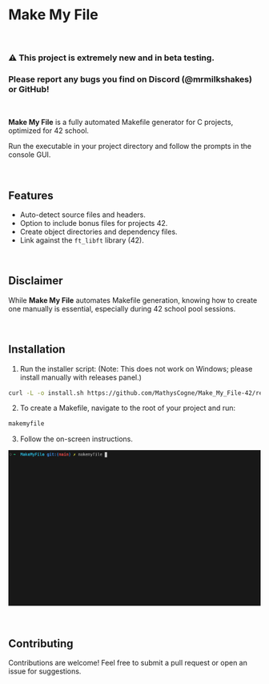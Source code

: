 # Make My File
&nbsp;

### ⚠️ This project is extremely new and in beta testing.
### Please report any bugs you find on Discord (@mrmilkshakes) or GitHub!
&nbsp;

**Make My File** is a fully automated Makefile generator for C projects, optimized for 42 school.

Run the executable in your project directory and follow the prompts in the console GUI.

&nbsp;

## Features

- Auto-detect source files and headers.
- Option to include bonus files for projects 42.
- Create object directories and dependency files.
- Link against the `ft_libft` library (42).

&nbsp;

## Disclaimer

While **Make My File** automates Makefile generation, knowing how to create one manually is essential, especially during 42 school pool sessions.


&nbsp;

## Installation

1. Run the installer script: (Note: This does not work on Windows; please install manually with releases panel.)
```bash
curl -L -o install.sh https://github.com/MathysCogne/Make_My_File-42/releases/download/1.0.0/install_makemyfile.sh && chmod +x install.sh && sudo ./install.sh
```
2. To create a Makefile, navigate to the root of your project and run:
```bash
makemyfile
```
3. Follow the on-screen instructions.

![Screen](screenshots/screen.gif)

&nbsp;

## Contributing

Contributions are welcome! Feel free to submit a pull request or open an issue for suggestions.

&nbsp;
